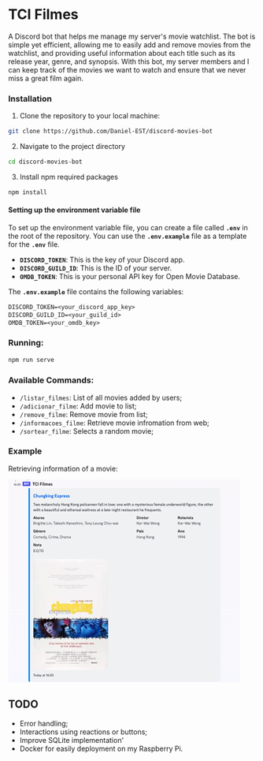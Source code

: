 # TCI Filmes

A Discord bot that helps me manage my server's movie watchlist. The bot is simple yet efficient, allowing me to easily add and remove movies from the watchlist, and providing useful information about each title such as its release year, genre, and synopsis. With this bot, my server members and I can keep track of the movies we want to watch and ensure that we never miss a great film again.

### Installation

1. Clone the repository to your local machine:
```bash
git clone https://github.com/Daniel-EST/discord-movies-bot
```

2. Navigate to the project directory
```bash
cd discord-movies-bot
```

3. Install npm required packages
```bash
npm install
```

#### Setting up the environment variable file

To set up the environment variable file, you can create a file called **`.env`** in the root of the repository. You can use the **`.env.example`** file as a template for the **`.env`** file.

- **`DISCORD_TOKEN`**: This is the key of your Discord app.
- **`DISCORD_GUILD_ID`**: This is the ID of your server.
- **`OMDB_TOKEN`**: This is your personal API key for Open Movie Database.

The **`.env.example`** file contains the following variables:
```
DISCORD_TOKEN=<your_discord_app_key>
DISCORD_GUILD_ID=<your_guild_id>
OMDB_TOKEN=<your_omdb_key>
```


### Running:
```bash
npm run serve
```


### Available Commands:

- `/listar_filmes`: List of all movies added by users;
- `/adicionar_filme`: Add movie to list;
- `/remove_filme`: Remove movie from list;
- `/informacoes_filme`: Retrieve movie infromation from web;
- `/sortear_filme`: Selects a random movie;

### Example

Retrieving information of a movie:  

![](docs/example.png)

## TODO
- Error handling;
- Interactions using reactions or buttons;
- Improve SQLite implementation'
- Docker for easily deployment on my Raspberry Pi.
